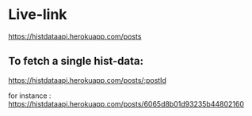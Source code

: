 # Live-link
https://histdataapi.herokuapp.com/posts

## To fetch a single hist-data:
https://histdataapi.herokuapp.com/posts/:postId

for instance : https://histdataapi.herokuapp.com/posts/6065d8b01d93235b44802160
